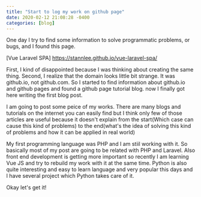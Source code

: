 ```yaml
---
title: "Start to log my work on github page"
date: 2020-02-12 21:08:28 -0400
categories: [blog]
---
```


One day I try to find some information to solve programmatic problems, or bugs, and I found this page.

[Vue Laravel SPA] <https://stannlee.github.io/vue-laravel-spa/>

First, I kind of disappointed because I was thinking about creating the same thing.
Second, I realize that the domain looks little bit strange. It was github.io, not github.com.
So I started to find information about github.io and github pages and found a github page tutorial blog. now I finally got here writing the first blog post.

I am going to post some peice of my works. There are many blogs and tutorials on the internet you can easily find but I think only few of those articles are useful because it doesn't explain from the start(Which case can cause this kind of problems) to the end(what's the idea of solving this kind of problems and how it can be applied in real world)

My first programming language was PHP and I am stiil working with it. So basically most of my post are going to be related with PHP and Laravel. Also front end development is getting more important so recently I am learning Vue JS and try to rebuild my work with it at the same time. Python is also quite interesting and easy to learn language and very popular this days and I have several project which Python takes care of it.

Okay let's get it!
